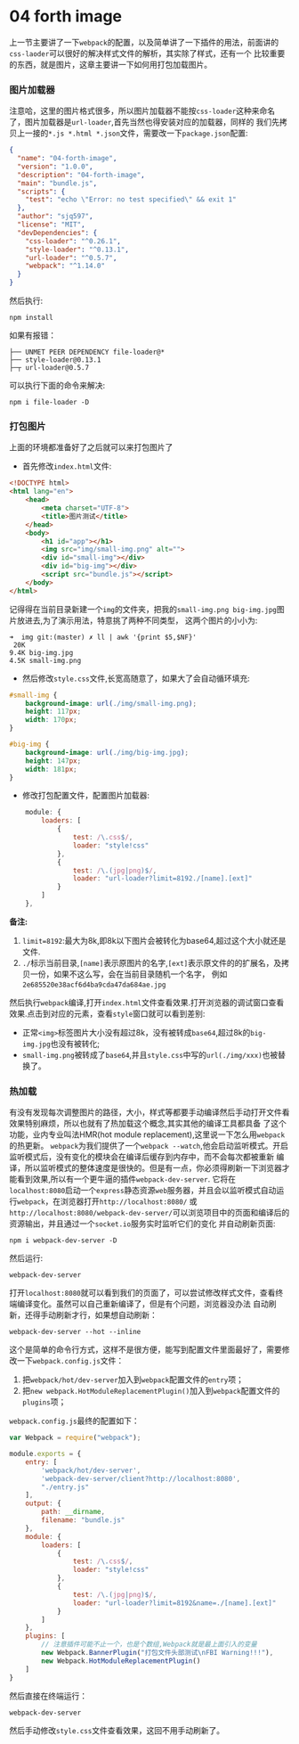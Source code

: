 # 04 forth image
上一节主要讲了一下`webpack`的配置，以及简单讲了一下插件的用法，前面讲的`css-laoder`可以很好的解决样式文件的解析，其实除了样式，还有一个
比较重要的东西，就是图片，这章主要讲一下如何用打包加载图片。


### 图片加载器
注意哈，这里的图片格式很多，所以图片加载器不能按`css-loader`这种来命名了，图片加载器是`url-loader`,首先当然也得安装对应的加载器，同样的
我们先拷贝上一接的`*.js *.html *.json`文件，需要改一下`package.json`配置:
```json
{
  "name": "04-forth-image",
  "version": "1.0.0",
  "description": "04-forth-image",
  "main": "bundle.js",
  "scripts": {
    "test": "echo \"Error: no test specified\" && exit 1"
  },
  "author": "sjq597",
  "license": "MIT",
  "devDependencies": {
    "css-loader": "^0.26.1",
    "style-loader": "^0.13.1",
    "url-loader": "^0.5.7",
    "webpack": "^1.14.0"
  }
}
```
然后执行:
```
npm install
```
如果有报错：
```
├── UNMET PEER DEPENDENCY file-loader@*
├── style-loader@0.13.1 
├─┬ url-loader@0.5.7 
```
可以执行下面的命令来解决:
```
npm i file-loader -D
```

### 打包图片
上面的环境都准备好了之后就可以来打包图片了
* 首先修改`index.html`文件:
```html
<!DOCTYPE html>
<html lang="en">
    <head>
        <meta charset="UTF-8">
        <title>图片测试</title>
    </head>
    <body>
        <h1 id="app"></h1>
        <img src="img/small-img.png" alt="">
        <div id="small-img"></div>
        <div id="big-img"></div>
        <script src="bundle.js"></script>
    </body>
</html>
```
记得得在当前目录新建一个`img`的文件夹，把我的`small-img.png big-img.jpg`图片放进去,为了演示用法，特意挑了两种不同类型，
这两个图片的小小为:
```
➜  img git:(master) ✗ ll | awk '{print $5,$NF}'
 20K
9.4K big-img.jpg
4.5K small-img.png
```

* 然后修改`style.css`文件,长宽高随意了，如果大了会自动循环填充:
```css
#small-img {
    background-image: url(./img/small-img.png);
    height: 117px;
    width: 170px;
}

#big-img {
    background-image: url(./img/big-img.jpg);
    height: 147px;
    width: 181px;
}
```

* 修改打包配置文件，配置图片加载器:
```js
    module: {
        loaders: [
            {
                test: /\.css$/,
                loader: "style!css"
            },
            {
                test: /\.(jpg|png)$/,
                loader: "url-loader?limit=8192./[name].[ext]"
            }
        ]
    },
```
**备注:**

1. `limit=8192`:最大为8k,即8k以下图片会被转化为base64,超过这个大小就还是文件.
2. `./`标示当前目录,`[name]`表示原图片的名字,`[ext]`表示原文件的的扩展名，及拷贝一份，如果不这么写，会在当前目录随机一个名字，
例如`2e685520e38acf6d4ba9cda47da684ae.jpg`

然后执行`webpack`编译,打开`index.html`文件查看效果.打开浏览器的调试窗口查看效果.点击到对应的元素，查看`style`窗口就可以看到差别:
* 正常`<img>`标签图片大小没有超过8k，没有被转成`base64`,超过8k的`big-img.jpg`也没有被转化;
* `small-img.png`被转成了`base64`,并且`style.css`中写的`url(./img/xxx)`也被替换了。

### 热加载
有没有发现每次调整图片的路径，大小，样式等都要手动编译然后手动打开文件看效果特别麻烦，所以也就有了热加载这个概念,其实其他的编译工具都具备
了这个功能，业内专业叫法HMR(hot module replacement),这里说一下怎么用`webpack`的热更新。
`webpack`为我们提供了一个`webpack --watch`,他会启动监听模式。开启监听模式后，没有变化的模块会在编译后缓存到内存中，而不会每次都被重新
编译，所以监听模式的整体速度是很快的。但是有一点，你必须得刷新一下浏览器才能看到效果,所以有一个更牛逼的插件`webpack-dev-server`.
它将在`localhost:8080`启动一个`express`静态资源`web`服务器，并且会以监听模式自动运行`webpack`，在浏览器打开`http://localhost:8080/`
或`http://localhost:8080/webpack-dev-server/`可以浏览项目中的页面和编译后的资源输出，并且通过一个`socket.io`服务实时监听它们的变化
并自动刷新页面:
```
npm i webpack-dev-server -D
```
然后运行:
```
webpack-dev-server
```
打开`localhost:8080`就可以看到我们的页面了，可以尝试修改样式文件，查看终端编译变化。虽然可以自己重新编译了，但是有个问题，浏览器没办法
自动刷新，还得手动刷新才行，如果想自动刷新：
```
webpack-dev-server --hot --inline
```
这个是简单的命令行方式，这样不是很方便，能写到配置文件里面最好了，需要修改一下`webpack.config.js`文件：
1. 把`webpack/hot/dev-server`加入到`webpack`配置文件的`entry`项；
2. 把`new webpack.HotModuleReplacementPlugin()`加入到`webpack`配置文件的`plugins`项；

`webpack.config.js`最终的配置如下：
```js
var Webpack = require("webpack");

module.exports = {
    entry: [
        'webpack/hot/dev-server',
        'webpack-dev-server/client?http://localhost:8080',
        "./entry.js"
    ],
    output: {
        path: __dirname,
        filename: "bundle.js"
    },
    module: {
        loaders: [
            {
                test: /\.css$/,
                loader: "style!css"
            },
            {
                test: /\.(jpg|png)$/,
                loader: "url-loader?limit=8192&name=./[name].[ext]"
            }
        ]
    },
    plugins: [
        // 注意插件可能不止一个，也是个数组,Webpack就是最上面引入的变量
        new Webpack.BannerPlugin("打包文件头部测试\nFBI Warning!!!"),
        new Webpack.HotModuleReplacementPlugin()
    ]
}
```
然后直接在终端运行：
```
webpack-dev-server
```
然后手动修改`style.css`文件查看效果，这回不用手动刷新了。